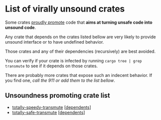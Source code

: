 # List of virally unsound crates

Some crates [proudly promote](https://crates.io/crates/totally-speedy-transmute) code that **aims at turning unsafe code
into unsound code**.

Any crate that depends on the crates listed bellow are very likely to provide unsound
interface or to have undefined behavior.

Those crates and any of their dependencies (recursively) are best avoided.

You can verify if your crate is infected by running `cargo tree | grep transmute` to see if it depends
on those crates.

There are probably more crates that expose such an indecent behavior. If you find one, *call the
911 or add them to the list bellow*.

## Unsoundness promoting crate list

  - [totally-speedy-transmute](https://crates.io/crates/totally-speedy-transmute) \[[dependents](https://crates.io/crates/totally-speedy-transmute/reverse_dependencies)\]
  - [totally-safe-transmute](https://crates.io/crates/totally-safe-transmute) \[[dependents](https://crates.io/crates/totally-safe-transmute/reverse_dependencies)\]
